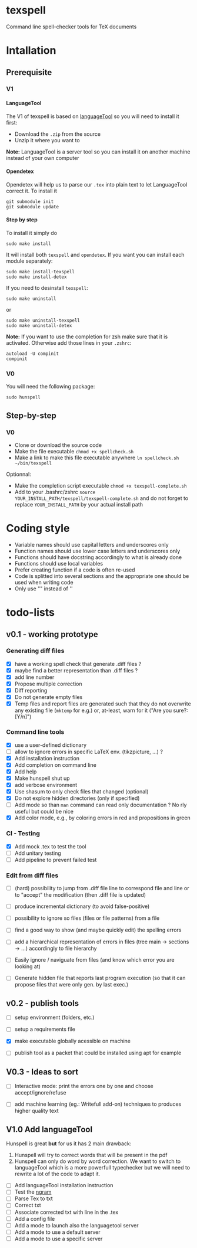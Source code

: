 # texspell
Command line spell-checker tools for TeX documents

# Intallation
## Prerequisite
### V1
#### LanguageTool
The V1 of texspell is based on [languageTool](https://dev.languagetool.org/http-server.html) so you will need to install it first:
- Download the `.zip` from the source
- Unzip it where you want to 

**Note:** LanguageTool is a server tool so you can install it on another machine instead of your own computer



#### Opendetex
Opendetex will help us to parse our `.tex` into plain text to let LanguageTool correct it. To install it 
```
git submodule init
git submodule update
```

#### Step by step
To install it simply do
```
sudo make install
```

It will install both `texspell` and `opendetex`. If you want you can install each module separately:

```
sudo make install-texspell
sudo make install-detex
```

If you need to desinstall `texspell`:
```
sudo make uninstall
```
or
```
sudo make uninstall-texspell
sudo make uninstall-detex
```

**Note:**
If you want to use the completion for zsh make sure that it is activated. Otherwise add those lines in your `.zshrc`:
```
autoload -U compinit
compinit
```

### V0
You will need the following package:
```
sudo hunspell
```
## Step-by-step
### V0
- Clone or download the source code
- Make the file executable `chmod +x spellcheck.sh`
- Make a link to make this file executable anywhere `ln spellcheck.sh ~/bin/texspell`

Optionnal:
- Make the completion script executable `chmod +x texspell-complete.sh`
- Add to your .bashrc/zshrc `source YOUR_INSTALL_PATH/texspell/texspell-complete.sh` and do not forget to replace `YOUR_INSTALL_PATH` by your actual install path


# Coding style

* Variable names should use capital letters and underscores only
* Function names should use lower case letters and underscores only
* Functions should have docstring accordingly to what is already done
* Functions should use local variables
* Prefer creating function if a code is often re-used
* Code is splitted into several sections and the appropriate one should be used when writing code
* Only use "" instead of ''

# todo-lists

## v0.1 - working prototype

### Generating diff files

* [x] have a working spell check that generate .diff files ?
* [x] maybe find a better representation than .diff files ?
* [x] add line number
* [x] Propose multiple correction
* [x] Diff reporting
* [x] Do not generate empty files
* [x] Temp files and report files are generated such that they do not overwrite any existing file (`mktemp` for e.g.) or, at-least, warn for it ("Are you sure?: [Y/n]")

### Command line tools

* [x] use a user-defined dictionary
* [ ] allow to ignore errors in specific LaTeX env. (tikzpicture, ...) ?
* [x] Add installation instruction
* [x] Add completion on command line
* [x] Add help
* [x] Make hunspell shut up
* [x] add verbose environment
* [x] Use shasum to only check files that changed (optional)
* [x] Do not explore hidden directories (only if specified)
* [ ] Add mode so than `man` command can read only documentation ? No rly useful but could be nice
* [x] Add color mode, e.g., by coloring errors in red and propositions in green

### CI - Testing

* [x] Add mock .tex to test the tool
* [ ] Add unitary testing
* [ ] Add pipeline to prevent failed test

### Edit from diff files

* [ ] (hard) possibility to jump from .diff file line to correspond file and line or to "accept" the modification (then .diff file is updated)
* [ ] produce incremental dictionary (to avoid false-positive)
* [ ] possibility to ignore so files (files or file patterns) from a file
* [ ] find a good way to show (and maybe quickly edit) the spelling errors
* [ ] add a hierarchical representation of errors in files (tree main -> sections -> ...) accordingly to file hierarchy
* [ ] Easily ignore / naviguate from files (and know which error you are looking at)
* [ ] Generate hidden file that reports last program execution (so that it can propose files that were only gen. by last exec.)


## v0.2 - publish tools

* [ ] setup environment (folders, etc.)
* [ ] setup a requirements file
* [x] make executable globally acessible on machine
* [ ] publish tool as a packet that could be installed using apt for example


## V0.3 - Ideas to sort
* [ ] Interactive mode: print the errors one by one and choose accept/ignore/refuse
* [ ] add machine learning (eg.: Writefull add-on) techniques to produces higher quality text


## V1.0 Add languageTool
Hunspell is great **but** for us it has 2 main drawback:
1) Hunspell will try to correct words that will be present in the pdf
2) Hunspell can only do word by word correction.
We want to switch to languageTool which is a more powerfull typechecker but we will need to rewrite a lot of the code to adapt it.


* [ ] Add languageTool installation instruction
* [ ] Test the [ngram](https://dev.languagetool.org/finding-errors-using-n-gram-data)
* [ ] Parse Tex to txt
* [ ] Correct txt
* [ ] Associate corrected txt with line in the .tex
* [ ] Add a config file
* [ ] Add a mode to launch also the languagetool server
* [ ] Add a mode to use a default server
* [ ] Add a mode to use a specific server
